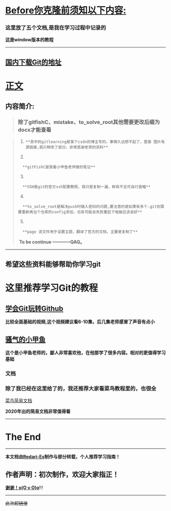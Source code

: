 

# <u> Before你克隆前须知以下内容: </u>  

### 这里放了五个文档,是我在学习过程中记录的  

**这是window版本的教程**  

----
[<u>国内下载Git的地址</u>][4]  
----

# <u>正文</u>

## 内容简介:     

> ###  **除了gitfishC、mistake、to_solve_root其他需要更改后缀为docx才能查看** 
>
>   

>    1.     **其中的gitlearning是某个csdn的博主写的，事情久远想不起了，里面 图片有源链接,我只稍改了部分。非常感谢老哥的资料** 
>
>    2. 
>
>       **gitFishC是我看小甲鱼老师做的笔记**  
>
>    3. 
>
>       **SSH是git的官方ssh配置教程，我只是复制一遍，鲜有不全可自行查略**      
>
>    4. 
>
>       **to_solve_root是解决push时输入密码的问题,要注意的是如果有多个.git则需要重新再当个仓库的config添加，也有可能会失败重启下电脑应该会好**  
>
>    5. 
>
>       **page 该文件用于设置主题，翻译了官方的文档，主要是复制了**  
>
>      
>
>    ​				**To 		be		 continue	————QAQ。**

------





## 希望这些资料能够帮助你学习git

# 这里推荐学习Git的教程  



## **[<u>学会Git玩转Github</u>][1]**

**比较全面基础的视频,这个视频建议看6-10集，后几集老师感冒了声音有点小**  



**[<u>骚气的小甲鱼</u>][2]**
------

**这个是小甲鱼老师的，鄙人非常喜欢他，在他那学了很多内容。相对的更值得学习基础**

### 文档  

### **除了我已经在这里给了的，我还推荐大家看菜鸟教程里的，也很全**


[<u>菜鸟简易文档</u>][3]

**2020年出的简易文档非常值得看**

-------

  



The End
=====
-----
**本文档由<u>Redari-Es</u>制作与部分转载，个人推荐学习指南！**  

## **作者声明：初次制作，欢迎大家指正！**  

<u>                                                                                                      **谢谢！o(O v O)o**</u>!!!

------------






~~此次超链接~~    

[1]:https://www.bilibili.com/video/BV1Xx411m7kn?p=6
[2]:https://www.bilibili.com/video/BV1bs411N7ny
[3]:https://www.runoob.com/manual/git-guide/
[4]:https://mirrors.tuna.tsinghua.edu.cn/github-release/git-for-windows/git/Git%20for%20Windows%202.27.0/

